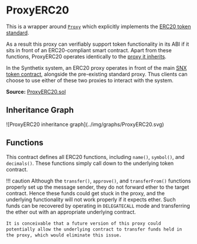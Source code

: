 # ProxyERC20

This is a wrapper around [`Proxy`](Proxy.md) which explicitly implements the [ERC20 token standard](https://docs.openzeppelin.com/contracts/2.x/api/token/erc20#ERC20Detailed).

As a result this proxy can verifiably support token functionality in its ABI if it sits in front of an ERC20-compliant smart contract. Apart from these functions, ProxyERC20 operates identically to the [proxy it inherits](Proxy.md).

In the Synthetix system, an ERC20 proxy operates in front of the main [SNX token contract](Synthetix.md), alongside the pre-existing standard proxy. Thus clients can choose to use either of these two proxies to interact with the system.

**Source:** [ProxyERC20.sol](https://github.com/Synthetixio/synthetix/blob/master/contracts/ProxyERC20.sol)

<section-sep />

## Inheritance Graph

<inheritance-graph>
    ![ProxyERC20 inheritance graph](../img/graphs/ProxyERC20.svg)
</inheritance-graph>

<section-sep />

## Functions

This contract defines all ERC20 functions, including `name()`, `symbol()`, and `decimals()`. These functions simply call down to the underlying token contract.

!!! caution
    Although the `transfer()`, `approve()`, and `transferFrom()` functions properly set up the message sender, they do not forward ether to the target contract. Hence these funds could get stuck in the proxy, and the underlying functionality will not work properly if it expects ether. Such funds can be recovered by operating in `DELEGATECALL` mode and transferring the ether out with an appropriate underlying contract.

    It is conceivable that a future version of this proxy could potentially allow the underlying contract to transfer funds held in the proxy, which would eliminate this issue.

<section-sep />
